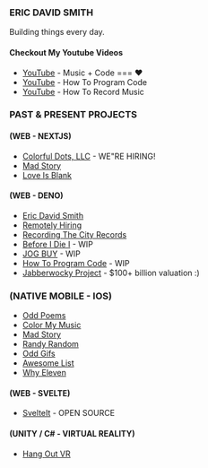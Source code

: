 ### ERIC DAVID SMITH

Building things every day. 

<!--
### My GitHub Stats
<div>
<img align="center" width="49%" src="https://github-readme-streak-stats.herokuapp.com/?user=erictherobot&" alt="erictherobot" />
<img align="center" width="49%"  src="https://github-readme-stats.vercel.app/api?username=erictherobot&show_icons=true&locale=en" alt="erictherobot" />
</div>
-->

#### Checkout My Youtube Videos

- [YouTube](https://www.youtube.com/ericdavidsmith) - Music + Code === ❤️
- [YouTube](https://www.youtube.com/c/howtoprogramcode) - How To Program Code
- [YouTube](https://www.youtube.com/c/howtorecordmusic) - How To Record Music

### PAST & PRESENT PROJECTS

#### (WEB - NEXTJS)
- [Colorful Dots, LLC](http://colorfuldots.com) - WE"RE HIRING! 
- [Mad Story](http://madstory.com)
- [Love Is Blank](http://loveisblank.com)

#### (WEB - DENO)
- [Eric David Smith](http://ericdavidsmith.com)
- [Remotely Hiring](http://remotelyhiring.com)
- [Recording The City Records](https://recordingthecity.com)
- [Before I Die I](https://beforeidiei.com) - WIP
- [JOG BUY](https://jogbuy.com) - WIP
- [How To Program Code](https://howtoprogramcode.com) - WIP
- [Jabberwocky Project](https://jabberwockyproject.com) - $100+ billion valuation :)

### (NATIVE MOBILE - IOS) 
- [Odd Poems](https://apps.apple.com/us/app/odd-poems/id1419205545)
- [Color My Music](https://apps.apple.com/us/app/color-my-music/id1330987072)
- [Mad Story](https://apps.apple.com/us/app/mad-story/id1433966606)
- [Randy Random](https://apps.apple.com/us/app/randy-random/id1291800782)
- [Odd Gifs](https://apps.apple.com/us/app/odd-gifs/id1422519130)
- [Awesome List](https://apps.apple.com/us/app/awesome-list/id1318781522)
- [Why Eleven](https://apps.apple.com/us/app/whyeleven/id1234009359)

#### (WEB - SVELTE)
- [SvelteIt](http://docs.svelteit.dev) - OPEN SOURCE

#### (UNITY / C# - VIRTUAL REALITY)
- [Hang Out VR](https://sidequestvr.com/app/1391)
